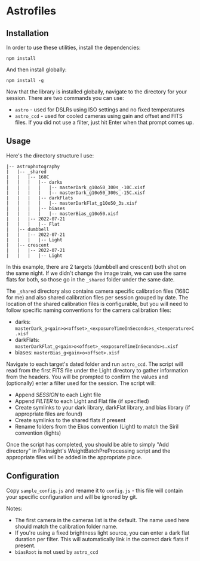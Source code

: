 # Astrofiles #


## Installation ##
In order to use these utilities, install the dependencies:
```
npm install
```

And then install globally:
```
npm install -g
```

Now that the library is installed globally, navigate to the directory for your session. There are two commands you can use:
* `astro` - used for DSLRs using ISO settings and no fixed temperatures
* `astro_ccd` - used for cooled cameras using gain and offset and FITS files. If you did not use a filter, just hit Enter when that prompt comes up.


## Usage ##
Here's the directory structure I use:

```
|-- astrophotography
|   |-- _shared
|   |   |-- 168C
|   |   |   |-- darks
|   |   |   |   |-- masterDark_g10o50_300s_-10C.xisf
|   |   |   |   |-- masterDark_g10o50_300s_-15C.xisf
|   |   |   |-- darkFlats
|   |   |   |   |-- masterDarkFlat_g10o50_3s.xisf
|   |   |   |-- biases
|   |   |   |   |-- masterBias_g10o50.xisf
|   |   |-- 2022-07-21
|   |   |   |-- Flat
|   |-- dumbbell
|   |   |-- 2022-07-21
|   |   |   |-- Light
|   |-- crescent
|   |   |-- 2022-07-21
|   |   |   |-- Light
```

In this example, there are 2 targets (dumbbell and crescent) both shot on the same night. If we didn't change the image train, we can use the same flats for both, so those go in the `_shared` folder under the same date.

The `_shared` directory also contains camera specific calibration files (168C for me) and also shared calibration files per session grouped by date. The location of the shared calibration files is configurable, but you will need to follow specific naming conventions for the camera calibration files: 
* darks: `masterDark_g<gain>o<offset>_<exposureTimeInSeconds>s_<temperature>C.xisf`
* darkFlats: `masterDarkFlat_g<gain>o<offset>_<exposureTimeInSeconds>s.xisf`
* biases: `masterBias_g<gain>o<offset>.xisf`

Navigate to each target's dated folder and run `astro_ccd`. The script will read from the first FITS file under the Light directory to gather information from the headers. You will be prompted to confirm the values and (optionally) enter a filter used for the session. The script will:
* Append _SESSION_<sessionDate> to each Light file
* Append _FILTER_<filterName> to each Light and Flat file (if specified)
* Create symlinks to your dark library, darkFlat library, and bias library (if appropriate files are found)
* Create symlinks to the shared flats if present
* Rename folders from the Ekos convention (Light) to match the Siril convention (lights)

Once the script has completed, you should be able to simply "Add directory" in PixInsight's WeightBatchPreProcessing script and the appropriate files will be added in the appropriate place.

## Configuration ##

Copy `sample_config.js` and rename it to `config.js` - this file will contain your specific configuration and will be ignored by git.

Notes:
* The first camera in the cameras list is the default. The name used here should match the calibration folder name.
* If you're using a fixed brightness light source, you can enter a dark flat duration per filter. This will automatically link in the correct dark flats if present.
* `biasRoot` is not used by `astro_ccd`